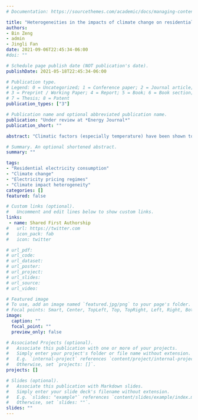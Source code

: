 ```yaml
---
# Documentation: https://sourcethemes.com/academic/docs/managing-content/

title: "Heterogeneities in the impacts of climate change on residential electricity consumption: Evidence from China"
authors: 
- Bin Zeng
- admin
- Jingli Fan
date: 2021-09-06T22:45:34-06:00
#doi: ""

# Schedule page publish date (NOT publication's date).
publishDate: 2021-05-18T22:45:34-06:00

# Publication type.
# Legend: 0 = Uncategorized; 1 = Conference paper; 2 = Journal article;
# 3 = Preprint / Working Paper; 4 = Report; 5 = Book; 6 = Book section;
# 7 = Thesis; 8 = Patent
publication_types: ["3"]

# Publication name and optional abbreviated publication name.
publication: "Under review at *Energy Journal*"
publication_short: ""

abstract: "Climatic factors (especially temperature) have been shown to affect residents’ electricity consumption behavior and the examination of climate change impacts on energy demand is of great significance for optimizing energy utilization and securing energy supply. However, existing studies have seldom explored heterogeneities in climatic impacts in the context of various electricity pricing regimes. In this paper, using monthly data in Anhui province in China, we examine the differences in residents’ electricity consumption responses to climate between urban and rural residents under different electricity pricing regimes, including tiered pricing for household electricity (TPHE) and time of use pricing (TOU). We also project future electricity demand separately for urban and rural residents with a suite of climate change scenarios. The results show that: (1) cooling degree day (CDD) has a significant positive effect on electricity demand, and rural residents are more sensitive to CDD than the urban counterparts (0.19% vs 0.08% increase in electricity consumption per 1 unit increase in CDD). We do not observe statistically significant effects of heating degree day (HDD) on electricity demand. (2) Households with already high electricity consumption levels tend to be less responding to climate, so are households who adopt the TOU pricing regime. (3) Substantial increases in electricity demand induced by climate change are expected in the future. With the pessimistic RCP8.5 scenario, our results suggest an increase of 35.5% and 77.1% in electricity demand for the urban and rural residents in 2080s relative to 2017, respectively."

# Summary. An optional shortened abstract.
summary: ""

tags:
- "Residential electricity consumption"
- "Climate change"
- "Electricity pricing regimes"
- "Climate impact heterogeneity"
categories: []
featured: false

# Custom links (optional).
#   Uncomment and edit lines below to show custom links.
links:
 - name: Shared First Authorship
#   url: https://twitter.com
#   icon_pack: fab
#   icon: twitter

# url_pdf:
# url_code:
# url_dataset:
# url_poster:
# url_project:
# url_slides:
# url_source:
# url_video:

# Featured image
# To use, add an image named `featured.jpg/png` to your page's folder. 
# Focal points: Smart, Center, TopLeft, Top, TopRight, Left, Right, BottomLeft, Bottom, BottomRight.
image:
  caption: ""
  focal_point: ""
  preview_only: false

# Associated Projects (optional).
#   Associate this publication with one or more of your projects.
#   Simply enter your project's folder or file name without extension.
#   E.g. `internal-project` references `content/project/internal-project/index.md`.
#   Otherwise, set `projects: []`.
projects: []

# Slides (optional).
#   Associate this publication with Markdown slides.
#   Simply enter your slide deck's filename without extension.
#   E.g. `slides: "example"` references `content/slides/example/index.md`.
#   Otherwise, set `slides: ""`.
slides: ""
---
```

